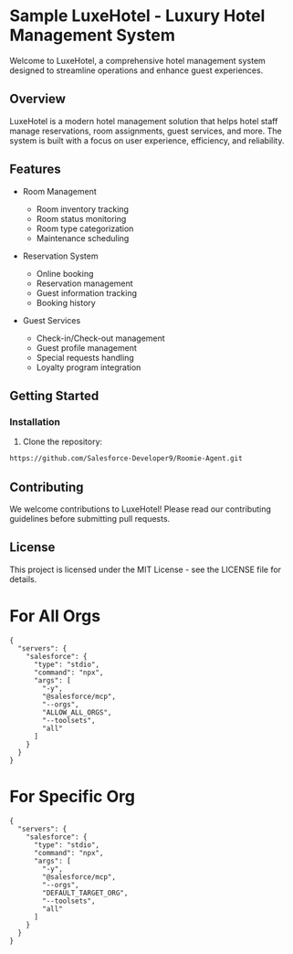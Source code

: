 # Sample LuxeHotel - Luxury Hotel Management System

Welcome to LuxeHotel, a comprehensive hotel management system designed to streamline operations and enhance guest experiences.

## Overview

LuxeHotel is a modern hotel management solution that helps hotel staff manage reservations, room assignments, guest services, and more. The system is built with a focus on user experience, efficiency, and reliability.

## Features

- Room Management

  - Room inventory tracking
  - Room status monitoring
  - Room type categorization
  - Maintenance scheduling

- Reservation System

  - Online booking
  - Reservation management
  - Guest information tracking
  - Booking history

- Guest Services
  - Check-in/Check-out management
  - Guest profile management
  - Special requests handling
  - Loyalty program integration

## Getting Started

### Installation

1. Clone the repository:

```bash
https://github.com/Salesforce-Developer9/Roomie-Agent.git
```

## Contributing

We welcome contributions to LuxeHotel! Please read our contributing guidelines before submitting pull requests.

## License

This project is licensed under the MIT License - see the LICENSE file for details.

# For All Orgs

```
{
  "servers": {
    "salesforce": {
      "type": "stdio",
      "command": "npx",
      "args": [
        "-y",
        "@salesforce/mcp",
        "--orgs",
        "ALLOW_ALL_ORGS",
        "--toolsets",
        "all"
      ]
    }
  }
}

```

# For Specific Org

```
{
  "servers": {
    "salesforce": {
      "type": "stdio",
      "command": "npx",
      "args": [
        "-y",
        "@salesforce/mcp",
        "--orgs",
        "DEFAULT_TARGET_ORG",
        "--toolsets",
        "all"
      ]
    }
  }
}

```
